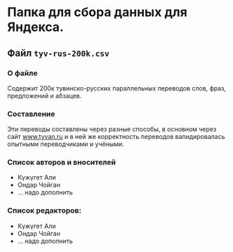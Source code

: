 # Папка для сбора данных для Яндекса.
## Файл `tyv-rus-200k.csv`
### О файле
Содержит 200к тувинско-русских параллельных переводов слов, фраз, предложений и абзацев.

### Составление
Эти переводы составлены через разные способы, в основном через сайт www.tyvan.ru и в ней же корректность переводов валидировалась опытными переводчиками и учёными.

### Список авторов и вносителей
* Күжүгет Али
* Ондар Чойган
* ... надо дополнить

### Список редакторов:
* Күжүгет Али
* Ондар Чойган
* ... надо дополнить
